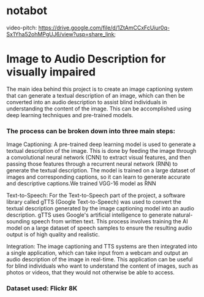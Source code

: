# notabot

video-pitch: https://drive.google.com/file/d/1ZtAmCCxFcUiur0q-Sx1Yha52ohMPgUJ6/view?usp=share_link;


# Image to Audio Description for visually impaired
The main idea behind this project is to create an image captioning system that can generate a textual description of an image, which can then be converted into an audio description to assist blind individuals in understanding the content of the image. This can be accomplished using deep learning techniques and pre-trained models.
### The process can be broken down into three main steps:

Image Captioning: A pre-trained deep learning model is used to generate a textual description of the image. This is done by feeding the image through a convolutional neural network (CNN) to extract visual features, and then passing those features through a recurrent neural network (RNN) to generate the textual description. The model is trained on a large dataset of images and corresponding captions, so it can learn to generate accurate and descriptive captions.We trained VGG-16 model as RNN

Text-to-Speech: For the Text-to-Speech part of the project, a software library called gTTS (Google Text-to-Speech) was used to convert the textual description generated by the image captioning model into an audio description. gTTS uses Google's artificial intelligence to generate natural-sounding speech from written text. This process involves training the AI model on a large dataset of speech samples to ensure the resulting audio output is of high quality and realistic.

Integration: The image captioning and TTS systems are then integrated into a single application, which can take input from a webcam and output an audio description of the image in real-time. This application can be useful for blind individuals who want to understand the content of images, such as photos or videos, that they would not otherwise be able to access.

### Dataset used: Flickr 8K 
